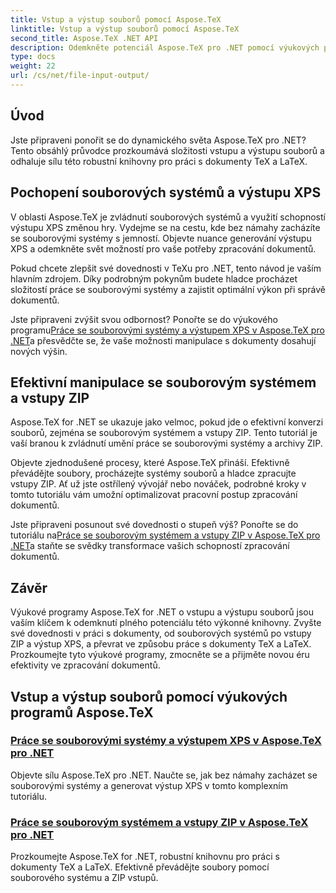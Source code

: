 ```yaml
---
title: Vstup a výstup souborů pomocí Aspose.TeX
linktitle: Vstup a výstup souborů pomocí Aspose.TeX
second_title: Aspose.TeX .NET API
description: Odemkněte potenciál Aspose.TeX pro .NET pomocí výukových programů o vstupu a výstupu souborů. Ovládněte práci se souborovým systémem, vstupy ZIP a výstup XPS bez námahy.
type: docs
weight: 22
url: /cs/net/file-input-output/
---
```

## Úvod

Jste připraveni ponořit se do dynamického světa Aspose.TeX pro .NET? Tento obsáhlý průvodce prozkoumává složitosti vstupu a výstupu souborů a odhaluje sílu této robustní knihovny pro práci s dokumenty TeX a LaTeX.

## Pochopení souborových systémů a výstupu XPS
V oblasti Aspose.TeX je zvládnutí souborových systémů a využití schopností výstupu XPS změnou hry. Vydejme se na cestu, kde bez námahy zacházíte se souborovými systémy s jemností. Objevte nuance generování výstupu XPS a odemkněte svět možností pro vaše potřeby zpracování dokumentů.

Pokud chcete zlepšit své dovednosti v TeXu pro .NET, tento návod je vaším hlavním zdrojem. Díky podrobným pokynům budete hladce procházet složitostí práce se souborovými systémy a zajistit optimální výkon při správě dokumentů.

 Jste připraveni zvýšit svou odbornost? Ponořte se do výukového programu[Práce se souborovými systémy a výstupem XPS v Aspose.TeX pro .NET](./filesystem-input-xps-output/)a přesvědčte se, že vaše možnosti manipulace s dokumenty dosahují nových výšin.

## Efektivní manipulace se souborovým systémem a vstupy ZIP
Aspose.TeX for .NET se ukazuje jako velmoc, pokud jde o efektivní konverzi souborů, zejména se souborovým systémem a vstupy ZIP. Tento tutoriál je vaší branou k zvládnutí umění práce se souborovými systémy a archivy ZIP.

Objevte zjednodušené procesy, které Aspose.TeX přináší. Efektivně převádějte soubory, procházejte systémy souborů a hladce zpracujte vstupy ZIP. Ať už jste ostřílený vývojář nebo nováček, podrobné kroky v tomto tutoriálu vám umožní optimalizovat pracovní postup zpracování dokumentů.

 Jste připraveni posunout své dovednosti o stupeň výš? Ponořte se do tutoriálu na[Práce se souborovým systémem a vstupy ZIP v Aspose.TeX pro .NET](./required-inputs-from-filesystem-and-zip/)a staňte se svědky transformace vašich schopností zpracování dokumentů.

## Závěr
Výukové programy Aspose.TeX for .NET o vstupu a výstupu souborů jsou vaším klíčem k odemknutí plného potenciálu této výkonné knihovny. Zvyšte své dovednosti v práci s dokumenty, od souborových systémů po vstupy ZIP a výstup XPS, a převrat ve způsobu práce s dokumenty TeX a LaTeX. Prozkoumejte tyto výukové programy, zmocněte se a přijměte novou éru efektivity ve zpracování dokumentů.
## Vstup a výstup souborů pomocí výukových programů Aspose.TeX
### [Práce se souborovými systémy a výstupem XPS v Aspose.TeX pro .NET](./filesystem-input-xps-output/)
Objevte sílu Aspose.TeX pro .NET. Naučte se, jak bez námahy zacházet se souborovými systémy a generovat výstup XPS v tomto komplexním tutoriálu.
### [Práce se souborovým systémem a vstupy ZIP v Aspose.TeX pro .NET](./required-inputs-from-filesystem-and-zip/)
Prozkoumejte Aspose.TeX for .NET, robustní knihovnu pro práci s dokumenty TeX a LaTeX. Efektivně převádějte soubory pomocí souborového systému a ZIP vstupů.